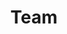---
layout: profiles
permalink: /team/
title: Team
description: members of the lab or group
nav: false
nav_order: 13

profiles:
  # if you want to include more than one profile, just replicate the following block
  # and create one content file for each profile inside _pages/
  - align: right
    image: wentao.png
    content: about_einstein.md
    image_circular: false # crops the image to make it circular
    more_info: >
      <p>Head of DAIR group</p>
      <p>email:...</p>
  - align: left
    image: ytgeng.jpg
    content: about_einstein.md
    image_circular: false # crops the image to make it circular
    more_info: >
      <p>Master Student</p>
      <p>email:...</p>
  - align: right
    image: wentao.png
    content: about_einstein.md
    image_circular: false # crops the image to make it circular
    more_info: >
      <p>555 your office number</p>
      <p>123 your address street</p>
      <p>Your City, State 12345</p>
  - align: left
    image: wentao.png
    content: about_einstein.md
    image_circular: false # crops the image to make it circular
    more_info: >
      <p>555 your office number</p>
      <p>123 your address street</p>
      <p>Your City, State 12345</p>
---